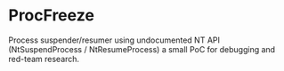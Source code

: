 # ProcFreeze
Process suspender/resumer using undocumented NT API (NtSuspendProcess / NtResumeProcess) a small PoC for debugging and red-team research.
